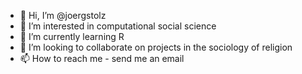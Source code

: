 - 👋 Hi, I’m @joergstolz
- 👀 I’m interested in computational social science
- 🌱 I’m currently learning R
- 💞️ I’m looking to collaborate on projects in the sociology of religion
- 📫 How to reach me - send me an email

<!---
joergstolz/joergstolz is a ✨ special ✨ repository because its `README.md` (this file) appears on your GitHub profile.
You can click the Preview link to take a look at your changes.
--->
